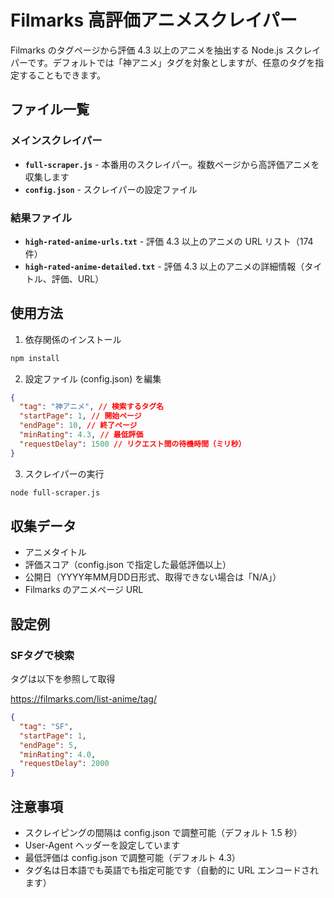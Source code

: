 # Filmarks 高評価アニメスクレイパー

Filmarks のタグページから評価 4.3 以上のアニメを抽出する Node.js スクレイパーです。デフォルトでは「神アニメ」タグを対象としますが、任意のタグを指定することもできます。

## ファイル一覧

### メインスクレイパー

- **`full-scraper.js`** - 本番用のスクレイパー。複数ページから高評価アニメを収集します
- **`config.json`** - スクレイパーの設定ファイル

### 結果ファイル

- **`high-rated-anime-urls.txt`** - 評価 4.3 以上のアニメの URL リスト（174 件）
- **`high-rated-anime-detailed.txt`** - 評価 4.3 以上のアニメの詳細情報（タイトル、評価、URL）

## 使用方法

1. 依存関係のインストール

```bash
npm install
```

2. 設定ファイル (config.json) を編集

```json
{
  "tag": "神アニメ", // 検索するタグ名
  "startPage": 1, // 開始ページ
  "endPage": 10, // 終了ページ
  "minRating": 4.3, // 最低評価
  "requestDelay": 1500 // リクエスト間の待機時間（ミリ秒）
}
```

3. スクレイパーの実行

```bash
node full-scraper.js
```

## 収集データ

- アニメタイトル
- 評価スコア（config.json で指定した最低評価以上）
- 公開日（YYYY年MM月DD日形式、取得できない場合は「N/A」）
- Filmarks のアニメページ URL

## 設定例

### SFタグで検索

タグは以下を参照して取得

https://filmarks.com/list-anime/tag/

```json
{
  "tag": "SF",
  "startPage": 1,
  "endPage": 5,
  "minRating": 4.0,
  "requestDelay": 2000
}
```

## 注意事項

- スクレイピングの間隔は config.json で調整可能（デフォルト 1.5 秒）
- User-Agent ヘッダーを設定しています
- 最低評価は config.json で調整可能（デフォルト 4.3）
- タグ名は日本語でも英語でも指定可能です（自動的に URL エンコードされます）
